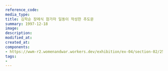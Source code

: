 ```yaml
---
reference_code:
media_type:
title: 김학순 장례식 참가자 일동이 작성한 추도문
summary: 1997-12-18
image:
description:
modified_at:
created_at:
components:
- https://wwm-r2.womenandwar.workers.dev/exhibition/ex-04/section-02/25_김학순%20장례식%20참가자%20일동이%20작성한%20추도문.jpg
tags:
-
---
```


